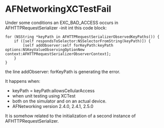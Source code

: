 # AFNetworkingXCTestFail
Under some conditions an EXC_BAD_ACCESS occurs in AFHTTPRequestSerializer -init int this code block:
```
for (NSString *keyPath in AFHTTPRequestSerializerObservedKeyPaths()) {
    if ([self respondsToSelector:NSSelectorFromString(keyPath)]) {
        [self addObserver:self forKeyPath:keyPath options:NSKeyValueObservingOptionNew context:AFHTTPRequestSerializerObserverContext];
    }
}
```
the line addObserver: forKeyPath is generating the error.

It happens when:
- keyPath = keyPath:allowsCellularAccess
- when unit testing using XCTest 
- both on the simulator and on an actual device.
- AFNetworking version 2.4.0, 2.4.1, 2.5.0

It is somehow related to the initialization of a second instance of AFHTTPRequestSerializer.
